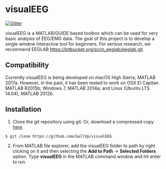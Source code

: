 # visualEEG

[![Gitter](https://badges.gitter.im/GallVp/visualEEG.svg)](https://gitter.im/GallVp/visualEEG?utm_source=badge&utm_medium=badge&utm_campaign=pr-badge&utm_content=badge)

visualEEG is a MATLAB/GUIDE based toolbox which can be used for very basic analysis of EEG/EMG data. The goal of this project is to develop a single window interactive tool for beginners. For serious research, we recommend EEGLAB https://bitbucket.org/sccn_eeglab/eeglab.git.

## Compatibility
Currently visualEEG is being developed on macOS High Sierra, MATLAB 2017a. However, in the past, it has been tested to work on OSX El Capitan MATLAB R2015b; Windows 7, MATLAB 2014a; and Linux (Ubuntu LTS 14.04), MATLAB 2012b.

## Installation
1. Clone the git repository using git. Or, download a compressed copy [here](https://codeload.github.com/GallVp/visualEEG/zip/master).
```
$ git clone https://github.com/GallVp/visualEEG
```
2. From MATLAB file explorer, add the visualEEG folder to path by right clicking on it and then selecting the **Add to Path** -> **Selected Folders** option. Type **visualEEG** in the MATLAB command window and hit enter to run.
